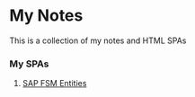 # My Notes

This is a collection of my notes and HTML SPAs

### My SPAs

1. [SAP FSM Entities](https://bipinm.github.io/docs/fsm_entities.html)
